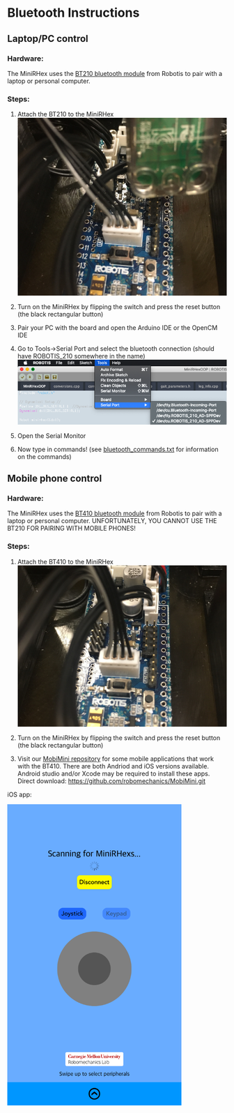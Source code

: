 # Bluetooth Instructions

## Laptop/PC control

### Hardware:

The MiniRHex uses the [BT210 bluetooth module](http://www.robotis.us/bt-210/) from Robotis to pair with a laptop or personal computer.

### Steps:
1. Attach the BT210 to the MiniRHex
![BT210 connection](Images/BT210.jpg)

2. Turn on the MiniRHex by flipping the switch and press the reset button (the black rectangular button)

3. Pair your PC with the board and open the Arduino IDE or the OpenCM IDE

4. Go to Tools->Serial Port and select the bluetooth connection (should have ROBOTIS_210 somewhere in the name)
![BT210 connection](Images/connect.png)

5. Open the Serial Monitor

6. Now type in commands! (see [bluetooth_commands.txt](bluetooth_commands.txt) for information on the commands)

## Mobile phone control

### Hardware:

The MiniRHex uses the [BT410 bluetooth module](http://www.robotis.us/bt-410/) from Robotis to pair with a laptop or personal computer. UNFORTUNATELY, YOU CANNOT USE THE BT210 FOR PAIRING WITH MOBILE PHONES!

### Steps:
1. Attach the BT410 to the MiniRHex
![BT210 connection](Images/BT410.jpg)

2. Turn on the MiniRHex by flipping the switch and press the reset button (the black rectangular button)

3. Visit our [MobiMini repository](https://github.com/robomechanics/MobiMini) for some mobile applications that work with the BT410. There are both Andriod and iOS versions available. Android studio and/or Xcode may be required to install these apps. Direct download: https://github.com/robomechanics/MobiMini.git

iOS app:

<img src="Images/ios.png" width="400"/>
